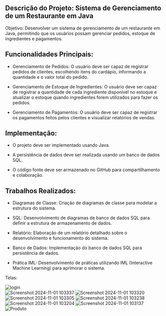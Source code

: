 ## Descrição do Projeto: Sistema de Gerenciamento de um Restaurante em Java
Objetivo: Desenvolver um sistema de gerenciamento de um restaurante em Java, permitindo que os usuários possam gerenciar pedidos, estoque de ingredientes e pagamentos.

## Funcionalidades Principais:

* Gerenciamento de Pedidos: O usuário deve ser capaz de registrar pedidos de clientes, escolhendo itens do cardápio, informando a quantidade e o valor total do pedido.

* Gerenciamento de Estoque de Ingredientes: O usuário deve ser capaz de registrar a quantidade de cada ingrediente disponível no estoque e atualizar o estoque quando ingredientes forem utilizados para fazer os pedidos.

* Gerenciamento de Pagamentos: O usuário deve ser capaz de registrar os pagamentos feitos pelos clientes e visualizar relatórios de vendas.

## Implementação:

* O projeto deve ser implementado usando Java.

* A persistência de dados deve ser realizada usando um banco de dados SQL.

* O código fonte deve ser armazenado no GitHub para compartilhamento e colaboração.

## Trabalhos Realizados:

* Diagramas de Classe: Criação de diagramas de classe para modelar a estrutura do sistema.

* SQL: Desenvolvimento de diagramas de banco de dados SQL para definir a estrutura de armazenamento de dados.

* Relatório: Elaboração de um relatório detalhado sobre o desenvolvimento e funcionamento do sistema.

* Banco de Dados: Implementação do banco de dados SQL para persistência de dados.

* Prática IML: Desenvolvimento de práticas utilizando IML (Interactive Machine Learning) para aprimorar o sistema.

Telas: 

![login](https://github.com/user-attachments/assets/e06a7efd-a002-4d09-a048-01c85ede501c)
<br>
![Screenshot 2024-11-01 103337](https://github.com/user-attachments/assets/df07f552-728f-471e-8921-854580e89045)
![Screenshot 2024-11-01 103320](https://github.com/user-attachments/assets/faad3475-a145-46d1-a84c-abafcd48dab5)
![Screenshot 2024-11-01 103305](https://github.com/user-attachments/assets/f03bc157-2081-4bc3-9c24-79ba5925155b)
![Screenshot 2024-11-01 103238](https://github.com/user-attachments/assets/19020773-3c15-4040-9237-719574b19e8a)
![Screenshot 2024-11-01 103204](https://github.com/user-attachments/assets/ef15ae45-47f3-45de-83a1-d0f39ae6d14e)
![Screenshot 2024-11-01 103137](https://github.com/user-attachments/assets/d20acd2f-04be-41dd-924b-2df81b3ce1c9)
![Produto](https://github.com/user-attachments/assets/a5de6263-8aa6-45eb-a5df-b6cdfbc4bfe7)


